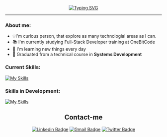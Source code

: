 <div align="center"> 
  <a href="https://git.io/typing-svg"><img src="https://readme-typing-svg.herokuapp.com?font=Fira+Code&weight=500&size=30&duration=5005&pause=1000&color=FEFEFE&center=true&random=false&width=540&lines=Hi+there!+I'm+Renan;Nice+to+meet+you!;Front-end+Developer" alt="Typing SVG" /></a> 
</div>

---
### About me:
<ul>
  <li>💡I'm curious person, that explore as many technologial areas as I can.</li> 
  <li>📚 I'm currently studying Full-Stack Developer training at OneBitCode</li>
  <li>🌱 I'm learning new things every day</li> 
  <li>🥼 Graduated from a technical course in <strong>Systems Development</strong></li>
</ul>
<div align="left">

### Current Skills:

[![My Skills](https://skillicons.dev/icons?i=js,ts,react,sass,bootstrap,html,css,tailwind,styledcomponents,git,py,sqlite)](https://skillicons.dev) <br/>

</div>
  
### Skills in Development:

[![My Skills](https://skillicons.dev/icons?i=angular,next,nodejs,django,flask,mysql)](https://skillicons.dev)

<div align="center">

## Contact-me

[![Linkedin Badge](https://img.shields.io/badge/-Linkedin-1C1C1C?style=for-the-badge&logo=Linkedin&logoColor=fecc7d)](https://www.linkedin.com/in/renansilvadev/)
[![Gmail Badge](https://img.shields.io/badge/Gmail-1C1C1C?style=for-the-badge&logo=gmail&logoColor=fecc7d&link)](mailto:renanss2005@gmail.com)
[![Twitter Badge](https://img.shields.io/badge/-Twitter-1C1C1C?style=for-the-badge&logo=Twitter&logoColor=fecc7d)](https://twitter.com/renansilvadev)
</div>
